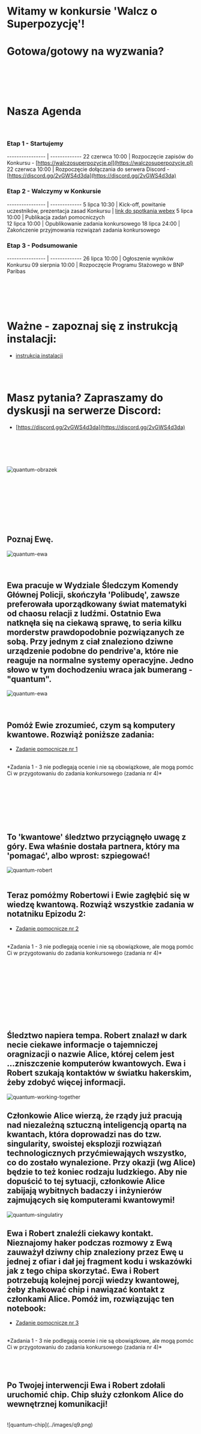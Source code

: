 <br>
<br>

# Witamy w konkursie 'Walcz o Superpozycję'!

# Gotowa/gotowy na wyzwania?
<br>
<br>
<br>
<br>

# Nasza Agenda
<br>

### Etap 1 - Startujemy

----------------  | ------------- 
22 czerwca 10:00  | Rozpoczęcie zapisów do Konkursu - [https://walczosuperpozycje.pl](https://walczosuperpozycje.pl)
22 czerwca 10:00  | Rozpoczęcie dołączania do serwera Discord - [https://discord.gg/2vGWS4d3da](https://discord.gg/2vGWS4d3da)
	

### Etap 2 - Walczymy w Konkursie
	
----------------  | ------------- 
5 lipca  10:30    | Kick-off, powitanie uczestników, prezentacja zasad Konkursu
		  | [link do spotkania webex](https://bnpparibas-pl.webex.com/bnpparibas-pl/j.php?MTID=ma2fce524f523b9b238100cf7dd66eddb)
5 lipca  10:00    | Publikacja zadań pomocniczych	 		 		  
12 lipca 10:00	  | Opublikowanie zadania konkursowego
18 lipca 24:00    | Zakończenie przyjmowania rozwiązań zadania konkursowego



### Etap 3 - Podsumowanie

----------------  | ------------- 
26 lipca    10:00 | Ogłoszenie wyników Konkursu 
09 sierpnia 10:00 | Rozpoczęcie Programu Stażowego w BNP Paribas

<br>
<br>
<br>
<br>

# Ważne - zapoznaj się z instrukcją instalacji:
* [instrukcja instalacji](https://ibm.box.com/s/eswuzahyei1ivweo6sr9v7h3nxy4olfr)

<br>
<br>

# Masz pytania? Zapraszamy do dyskusji na serwerze Discord:
* [https://discord.gg/2vGWS4d3da](https://discord.gg/2vGWS4d3da)


<br>
<br>
<br>
<br>

![quantum-obrazek](../images/q1.png)      
<br>
<br>
<br>
<br>
<br>
<br>
<br>
<br>

## Poznaj Ewę.
 ![quantum-ewa](../images/q3.png)   
<br>
<br>

## Ewa pracuje w Wydziale Śledczym Komendy Głównej Policji, skończyła 'Polibudę', zawsze preferowała uporządkowany świat matematyki od chaosu relacji z ludźmi. Ostatnio Ewa natknęła się na ciekawą sprawę, to seria kilku morderstw prawdopodobnie pozwiązanych ze sobą. Przy jednym z ciał znaleziono dziwne urządzenie podobne do pendrive'a, które nie reaguje na normalne systemy operacyjne. Jedno słowo w tym dochodzeniu wraca jak bumerang - "quantum". 


 ![quantum-ewa](../images/q4.png)  
<br>
<br>

## Pomóż Ewie zrozumieć, czym są komputery kwantowe. Rozwiąż poniższe zadania:


* [Zadanie  pomocnicze nr 1](https://ibm.box.com/s/dtdbhfpo9tl80gw5tzwxh092ge5j3stc)
<br>
*Zadania 1 - 3 nie podlegają ocenie i nie są obowiązkowe, ale mogą pomóc Ci w przygotowaniu do zadania konkursowego (zadania nr 4)*
<br>
<br>
<br>
<br>
<br>


<br>
<br>
<br>

## To 'kwantowe' śledztwo przyciągnęło uwagę z góry. Ewa właśnie dostała partnera, który ma 'pomagać', albo wprost: szpiegować!
![quantum-robert](../images/q5.png) 
<br>
<br>

## Teraz pomóżmy Robertowi i Ewie zagłębić się w wiedzę kwantową. Rozwiąż wszystkie zadania w notatniku Epizodu 2:


* [Zadanie  pomocnicze nr 2](https://ibm.box.com/s/bb3hksxwkuvqgziexokz8m3udei1tbu7)
<br>
*Zadania 1 - 3 nie podlegają ocenie i nie są obowiązkowe, ale mogą pomóc Ci w przygotowaniu do zadania konkursowego (zadania nr 4)*
<br>
<br>
<br>
<br>
<br>
<br>
<br>
<br>
<br>
<br>
<br>

## Śledztwo napiera tempa. Robert znalazł w dark necie ciekawe informacje o tajemniczej oragnizacji o nazwie Alice, której celem jest ...zniszczenie komputerów kwantowych. Ewa i Robert szukają kontaktów w światku hakerskim, żeby zdobyć więcej informacji.
![quantum-working-together](../images/q7.png) 

## Członkowie Alice wierzą, że rządy już pracują nad niezależną sztuczną inteligencją opartą na kwantach, która doprowadzi nas do tzw. singularity, swoistej eksplozji rozwiązań technologicznych przyćmiewająych wszystko, co do zostało wynalezione. Przy okazji (wg Alice) będzie to też koniec rodzaju ludzkiego. Aby nie dopuścić to tej sytuacji, członkowie Alice zabijają wybitnych badaczy i inżynierów zajmujących się komputerami kwantowymi!
![quantum-singulatiry](../images/q8.png) 


## Ewa i Robert znaleźli ciekawy kontakt. Nieznajomy haker podczas rozmowy z Ewą zauważył dziwny chip znaleziony przez Ewę u jednej z ofiar i dał jej fragment kodu i wskazówki jak z tego chipa skorzytać. Ewa i Robert potrzebują kolejnej porcji wiedzy kwantowej, żeby  zhakować chip i nawiązać kontakt z członkami Alice. Pomóż im, rozwiązując ten notebook:


* [Zadanie  pomocnicze nr 3](https://ibm.box.com/s/9lbsy3fsf5b1wdnoxib4z7bj50seqwnq)
<br>
*Zadania 1 - 3 nie podlegają ocenie i nie są obowiązkowe, ale mogą pomóc Ci w przygotowaniu do zadania konkursowego (zadania nr 4)*
<br>
<br>
<br>
<br>

## Po Twojej interwencji Ewa i Robert zdołali uruchomić chip. Chip służy członkom Alice do wewnętrznej komunikacji!
<br>
![quantum-chip](../images/q9.png)
<br>
<br>
<br>
<br>
<br>
<br>
<br>
<br>
<br>
<br>

## Tego Ewa się nie spodziewała. Robert jest agentem wysłanym przez Alice! 
![quantum-robert](../images/q10.png) 
![quantum-robert](../images/q10a.png) 
<br>

## Robert musiał od dawna kontrolować, co dzieje sie w Policji. Ostatnio najwyraźniej doszedł do wniosku, że Ewa stanowi zagrożenie dla działalności Alice. Chce ostrzec swoich szefów i postanawia uciec.
![quantum-robert](../images/q10b.png) 
![quantum-robert](../images/q10c.png) 
![quantum-robert](../images/q11.png) 

## Ostatnią szansą dla Ewy jest wykorzystanie działającego już chipa i ujawnienie kolegom z Policji tożsamości członków Alice. Należy to zrobić, zanim Robert skontaktuje się ze swoimi. Pomóż Ewie na ostatniej prostej i rozwiąż poniższe zadania:

* [Zadanie  konkursowe nr 4](https://ibm.box.com/s/sksbkc3qnciw7dzgazslkyn261zhe2xn)
<br>
<br>

Rozwiązanie zadania konkursowego prześlij klikając poniższy link:
* [PRZEŚLIJ ROZWIĄZANIE](https://ibm.ent.box.com/f/4c9101c0616f4897920a02a67d077321)
<br>
<br>
<br>
<br>
<br>
<br>    

## Gratulacje.
## Dokonałeś tego! Tożsamość członków organizacji Alice została ujawniona i wszyscy będą aresztowani. Przyszłość komputerów kwantowych jawi się teraz w znacznie ciekawszych barwach. Ty też możesz budować tą przyszłość. Zaangażuj się i spraw, aby przewaga kwantowa stała się rzeczywistością! 
![quantum-robert](../images/q12.png) 







<br>
<br>
<br>
<br>
<br>
<br>
<br>
<br>
<br>
<br>
<br>
<br>
<br>
<br>
<br>
<br>
<br>
<br>
###### Ilustracje przygotowane na podstawie komiksu „Rewolucja stanu – fantastyczne wprowadzenie do informatyki kwantowej” (https://depot.ceon.pl/handle/123456789/16807) autorstwa Katarzyny Kary, Michała Cholewy i Piotra Gawrona wydanego przez Instytut Informatyki Teoretycznej i Stosowanej PAN w Gliwicach udostępnionego na licencji CC-BY 4.0 (https://creativecommons.org/licenses/by/4.0/deed.pl).
